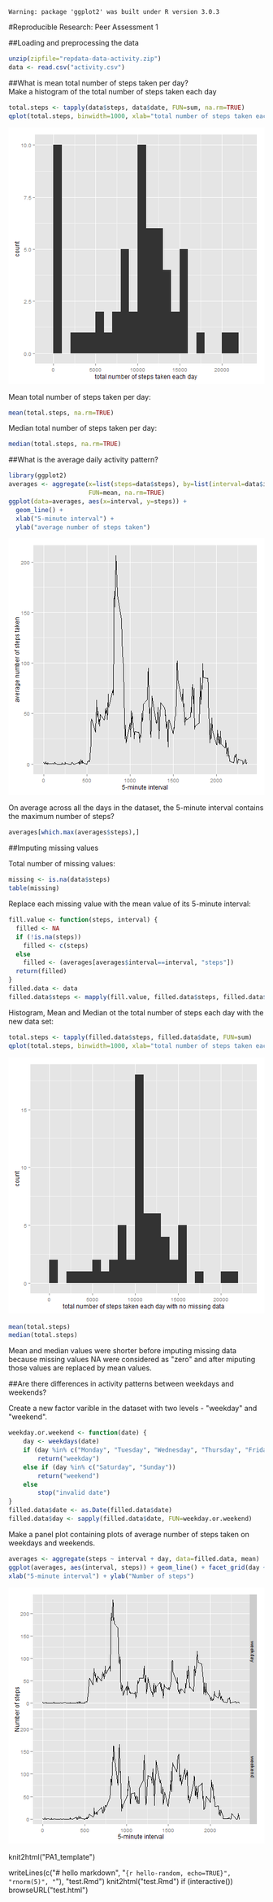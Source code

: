 
```
Warning: package 'ggplot2' was built under R version 3.0.3
```
#Reproducible Research: Peer Assessment 1  

##Loading and preprocessing the data



```r
unzip(zipfile="repdata-data-activity.zip")
data <- read.csv("activity.csv")
```

##What is mean total number of steps taken per day?  
Make a histogram of the total number of steps taken each day

```r
total.steps <- tapply(data$steps, data$date, FUN=sum, na.rm=TRUE)
qplot(total.steps, binwidth=1000, xlab="total number of steps taken each day")
```

![plot of chunk unnamed-chunk-3](figure/unnamed-chunk-3.png) 

Mean total number of steps taken per day:  

```r
mean(total.steps, na.rm=TRUE)
```

Median total number of steps taken per day:

```r
median(total.steps, na.rm=TRUE)
```


##What is the average daily activity pattern?

```r
library(ggplot2)
averages <- aggregate(x=list(steps=data$steps), by=list(interval=data$interval),
                      FUN=mean, na.rm=TRUE)
ggplot(data=averages, aes(x=interval, y=steps)) +
  geom_line() +
  xlab("5-minute interval") +
  ylab("average number of steps taken")
```

![plot of chunk graph](figure/graph.png) 
  
On average across all the days in the dataset, the 5-minute interval contains the maximum number of steps?  

```r
averages[which.max(averages$steps),]
```

##Imputing missing values

Total number of missing values:  

```r
missing <- is.na(data$steps)
table(missing)
```

Replace each missing value with the mean value of its 5-minute interval:  

```r
fill.value <- function(steps, interval) {
  filled <- NA
  if (!is.na(steps))
    filled <- c(steps)
  else
    filled <- (averages[averages$interval==interval, "steps"])
  return(filled)
}
filled.data <- data
filled.data$steps <- mapply(fill.value, filled.data$steps, filled.data$interval)
```

Histogram, Mean and Median ot the total number of steps each day with the new data set:  

```r
total.steps <- tapply(filled.data$steps, filled.data$date, FUN=sum)
qplot(total.steps, binwidth=1000, xlab="total number of steps taken each day with no missing data")
```

![plot of chunk unnamed-chunk-9](figure/unnamed-chunk-9.png) 

```r
mean(total.steps)
median(total.steps)
```

Mean and median values were shorter before imputing missing data because missing values NA were considered as "zero" and after miputing those values are replaced by mean values.  

##Are there differences in activity patterns between weekdays and weekends?

Create a new factor varible in the dataset with two levels - "weekday" and "weekend".  

```r
weekday.or.weekend <- function(date) {
    day <- weekdays(date)
    if (day %in% c("Monday", "Tuesday", "Wednesday", "Thursday", "Friday"))
        return("weekday")
    else if (day %in% c("Saturday", "Sunday"))
        return("weekend")
    else
        stop("invalid date")
}
filled.data$date <- as.Date(filled.data$date)
filled.data$day <- sapply(filled.data$date, FUN=weekday.or.weekend)
```

Make a panel plot containing plots of average number of steps taken on weekdays and weekends.

```r
averages <- aggregate(steps ~ interval + day, data=filled.data, mean)
ggplot(averages, aes(interval, steps)) + geom_line() + facet_grid(day ~ .) +
xlab("5-minute interval") + ylab("Number of steps")
```

![plot of chunk unnamed-chunk-11](figure/unnamed-chunk-11.png) 


knit2html("PA1_template")


writeLines(c("# hello markdown", "```{r hello-random, echo=TRUE}", "rnorm(5)", "```"), 
    "test.Rmd")
knit2html("test.Rmd")
if (interactive()) browseURL("test.html")
